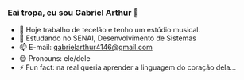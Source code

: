 ### Eai tropa, eu sou Gabriel Arthur 👋
- 🔭 Hoje trabalho de tecelão e tenho um estúdio musical.
- 🌱 Estudando no SENAI, Desenvolvimento de Sistemas
- 📫 E-mail: gabrielarthur4146@gmail.com
- 😄 Pronouns: ele/dele
- ⚡ Fun fact: na real queria aprender a linguagem do coração dela...

